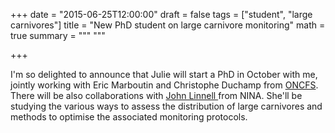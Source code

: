 +++
date = "2015-06-25T12:00:00"
draft = false
tags = ["student", "large carnivores"]
title = "New PhD student on large carnivore monitoring"
math = true
summary = """
"""

+++
 
I'm so delighted to announce that Julie will start a PhD in October with me, jointly 
working with Eric Marboutin and Christophe Duchamp from 
<a href="http://www.oncfs.gouv.fr/" target="_blank">ONCFS</a>. There will be 
also collaborations with 
<a href="http://www.nina.no/english/Contact/Employees/Employee-info/AnsattID/12310" target="_blank">John 
Linnell </a>from NINA. She'll be studying the various ways to assess the distribution of 
large carnivores and methods to optimise the associated monitoring protocols.
